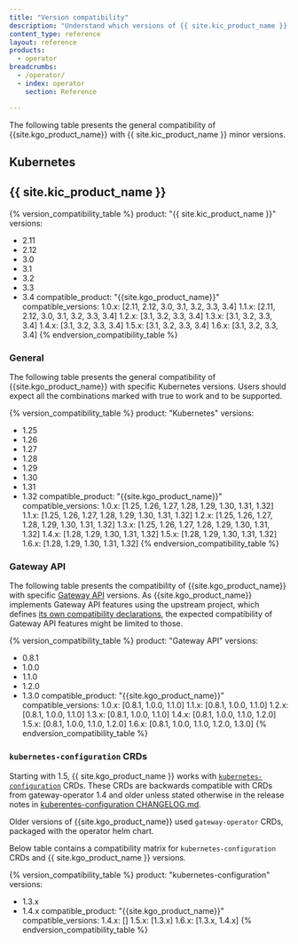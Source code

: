 ```yaml
---
title: "Version compatibility"
description: "Understand which versions of {{ site.kic_product_name }}, Kubernetes and the Gateway API {{ site.operator_product_name }} works with"
content_type: reference
layout: reference
products:
  - operator
breadcrumbs:
  - /operator/
  - index: operator
    section: Reference

---
```


The following table presents the general compatibility of {{site.kgo_product_name}} with {{ site.kic_product_name }} minor versions.

## Kubernetes

## {{ site.kic_product_name }}

{% version_compatibility_table %}
product: "{{ site.kic_product_name }}"
versions:
  - 2.11
  - 2.12
  - 3.0
  - 3.1
  - 3.2
  - 3.3
  - 3.4
compatible_product: "{{site.kgo_product_name}}"
compatible_versions:
  1.0.x: [2.11, 2.12, 3.0, 3.1, 3.2, 3.3, 3.4]
  1.1.x: [2.11, 2.12, 3.0, 3.1, 3.2, 3.3, 3.4]
  1.2.x: [3.1, 3.2, 3.3, 3.4]
  1.3.x: [3.1, 3.2, 3.3, 3.4]
  1.4.x: [3.1, 3.2, 3.3, 3.4]
  1.5.x: [3.1, 3.2, 3.3, 3.4]
  1.6.x: [3.1, 3.2, 3.3, 3.4]
{% endversion_compatibility_table %}

### General

The following table presents the general compatibility of {{site.kgo_product_name}} with specific Kubernetes versions.
Users should expect all the combinations marked with true to work and to be supported.

{% version_compatibility_table %}
product: "Kubernetes"
versions:
  - 1.25
  - 1.26
  - 1.27
  - 1.28
  - 1.29
  - 1.30
  - 1.31
  - 1.32
compatible_product: "{{site.kgo_product_name}}"
compatible_versions:
  1.0.x: [1.25, 1.26, 1.27, 1.28, 1.29, 1.30, 1.31, 1.32]
  1.1.x: [1.25, 1.26, 1.27, 1.28, 1.29, 1.30, 1.31, 1.32]
  1.2.x: [1.25, 1.26, 1.27, 1.28, 1.29, 1.30, 1.31, 1.32]
  1.3.x: [1.25, 1.26, 1.27, 1.28, 1.29, 1.30, 1.31, 1.32]
  1.4.x: [1.28, 1.29, 1.30, 1.31, 1.32]
  1.5.x: [1.28, 1.29, 1.30, 1.31, 1.32]
  1.6.x: [1.28, 1.29, 1.30, 1.31, 1.32]
{% endversion_compatibility_table %}

### Gateway API

The following table presents the compatibility of {{site.kgo_product_name}} with specific [Gateway API][gateway-api] versions.
As {{site.kgo_product_name}} implements Gateway API features using the upstream
project, which defines [its own compatibility declarations][gateway-api-supported-versions], the expected compatibility
of Gateway API features might be limited to those.

{% version_compatibility_table %}
product: "Gateway API"
versions:
  - 0.8.1
  - 1.0.0
  - 1.1.0
  - 1.2.0
  - 1.3.0
compatible_product: "{{site.kgo_product_name}}"
compatible_versions:
  1.0.x: [0.8.1, 1.0.0, 1.1.0]
  1.1.x: [0.8.1, 1.0.0, 1.1.0]
  1.2.x: [0.8.1, 1.0.0, 1.1.0]
  1.3.x: [0.8.1, 1.0.0, 1.1.0]
  1.4.x: [0.8.1, 1.0.0, 1.1.0, 1.2.0]
  1.5.x: [0.8.1, 1.0.0, 1.1.0, 1.2.0]
  1.6.x: [0.8.1, 1.0.0, 1.1.0, 1.2.0, 1.3.0]
{% endversion_compatibility_table %}

[gateway-api]: https://github.com/kubernetes-sigs/gateway-api
[gateway-api-supported-versions]:https://gateway-api.sigs.k8s.io/concepts/versioning/#supported-versions

### `kubernetes-configuration` CRDs

Starting with 1.5, {{ site.kgo_product_name }} works with [`kubernetes-configuration`][kcfg] CRDs.
These CRDs are backwards compatible with CRDs from gateway-operator 1.4 and older unless stated otherwise in the release notes in [kuberentes-configuration CHANGELOG.md][kcfg_changelog].

Older versions of {{site.kgo_product_name}} used `gateway-operator` CRDs, packaged with the operator helm chart.

Below table contains a compatibility matrix for `kubernetes-configuration` CRDs and {{ site.kgo_product_name }} versions.

{% version_compatibility_table %}
product: "kubernetes-configuration"
versions:
  - 1.3.x
  - 1.4.x
compatible_product: "{{site.kgo_product_name}}"
compatible_versions:
  1.4.x: []
  1.5.x: [1.3.x]
  1.6.x: [1.3.x, 1.4.x]
{% endversion_compatibility_table %}

[kcfg]: https://github.com/Kong/kubernetes-configuration
[kcfg_changelog]: https://github.com/Kong/kubernetes-configuration/blob/main/CHANGELOG.md
